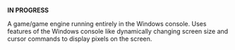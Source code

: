 **IN PROGRESS**

A game/game engine running entirely in the Windows console. Uses features of the Windows console like dynamically changing screen size and cursor commands to display pixels on the screen.
